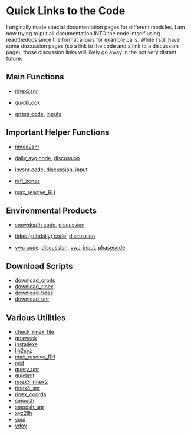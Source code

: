 # Quick Links to the Code

I originally made special documentation pages for different modules. I am now trying to
put all documentation INTO the code intself using readthedocs since the format allows for example calls. While 
I still have some discussion pages (so a link to the code and a link to a discussion page),
those discussion links will likely go away in the not very distant future.

## Main Functions

* [rinex2snr](https://gnssrefl.readthedocs.io/en/latest/api/gnssrefl.rinex2snr_cl.html) 

* [quickLook](https://gnssrefl.readthedocs.io/en/latest/api/gnssrefl.quickLook_cl.html)

* [gnssir code](https://gnssrefl.readthedocs.io/en/latest/api/gnssrefl.gnssir_cl.html),
 [inputs](https://gnssrefl.readthedocs.io/en/latest/api/gnssrefl.gnssir_input.html)



## Important Helper Functions 

* [nmea2snr](https://gnssrefl.readthedocs.io/en/latest/api/gnssrefl.nmea2snr_cl.html)

* [daily_avg code](https://gnssrefl.readthedocs.io/en/latest/api/gnssrefl.daily_avg_cl.html),
[discussion](https://gnssrefl.readthedocs.io/en/latest/pages/README_dailyavg.html)

* [invsnr code](https://gnssrefl.readthedocs.io/en/latest/api/gnssrefl.invsnr_cl.html),
[discussion](https://gnssrefl.readthedocs.io/en/latest/pages/README_invsnr.html),
[input](https://gnssrefl.readthedocs.io/en/latest/api/gnssrefl.invsnr_input.html)

* [refl_zones](https://gnssrefl.readthedocs.io/en/latest/api/gnssrefl.refl_zones_cl.html)

* [max_resolve_RH](https://gnssrefl.readthedocs.io/en/latest/api/gnssrefl.max_resolve_RH_cl.html)


## Environmental Products

* [snowdepth code](https://gnssrefl.readthedocs.io/en/latest/api/gnssrefl.snowdepth_cl.html),
[discussion](https://gnssrefl.readthedocs.io/en/latest/pages/README_snowdepth.html)

* [tides (subdaily) code](https://gnssrefl.readthedocs.io/en/latest/api/gnssrefl.subdaily_cl.html),
[discussion](https://gnssrefl.readthedocs.io/en/latest/pages/README_subdaily.html)

* [vwc code](https://gnssrefl.readthedocs.io/en/latest/api/gnssrefl.vwc_cl.html),
[discussion](https://gnssrefl.readthedocs.io/en/latest/pages/README_vwc.html),
[vwc_input](https://gnssrefl.readthedocs.io/en/latest/api/gnssrefl.vwc_input.html),
[phasecode](https://gnssrefl.readthedocs.io/en/latest/api/gnssrefl.quickPhase.html)

## Download Scripts 

* [download_orbits](https://gnssrefl.readthedocs.io/en/latest/api/gnssrefl.download_orbits.html)
* [download_rinex](https://gnssrefl.readthedocs.io/en/latest/api/gnssrefl.download_rinex.html)
* [download_tides](https://gnssrefl.readthedocs.io/en/latest/api/gnssrefl.download_tides.html)
* [download_unr](https://gnssrefl.readthedocs.io/en/latest/api/gnssrefl.download_unr.html)

## Various Utilities

* [check_rinex_file](https://gnssrefl.readthedocs.io/en/latest/api/gnssrefl.check_rinex_file.html)
* [gpsweek](https://gnssrefl.readthedocs.io/en/latest/api/gnssrefl.gpsweek.html)
* [installexe](https://gnssrefl.readthedocs.io/en/latest/api/gnssrefl.installexe.html)
* [llh2xyz](https://gnssrefl.readthedocs.io/en/latest/api/gnssrefl.llh2xyz.html)
* [max_resolve_RH](https://gnssrefl.readthedocs.io/en/latest/api/gnssrefl.max_resolve_RH_cl.html)
* [mjd](https://gnssrefl.readthedocs.io/en/latest/api/gnssrefl.mjd.html)
* [query_unr](https://gnssrefl.readthedocs.io/en/latest/api/gnssrefl.query_unr.html)
* [quickplt](https://gnssrefl.readthedocs.io/en/latest/api/gnssrefl.quickplt.html)
* [rinex3_rinex2](https://gnssrefl.readthedocs.io/en/latest/api/gnssrefl.rinex3_rinex2.html)
* [rinex3_snr](https://gnssrefl.readthedocs.io/en/latest/api/gnssrefl.rinex3_snr.html)
* [rinex_coords](https://gnssrefl.readthedocs.io/en/latest/api/gnssrefl.rinex_coords.html)
* [smoosh](https://gnssrefl.readthedocs.io/en/latest/api/gnssrefl.smoosh.html)
* [smoosh_snr](https://gnssrefl.readthedocs.io/en/latest/api/gnssrefl.smoosh_snr.html)
* [xyz2llh](https://gnssrefl.readthedocs.io/en/latest/api/gnssrefl.xyz2llh.html)
* [ymd](https://gnssrefl.readthedocs.io/en/latest/api/gnssrefl.ymd.html)
* [ydoy](https://gnssrefl.readthedocs.io/en/latest/api/gnssrefl.ydoy.html)
